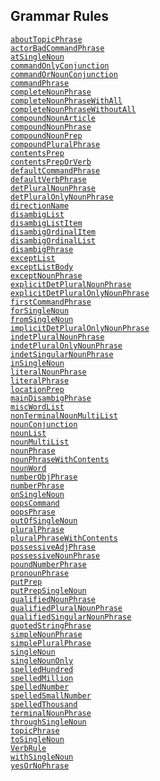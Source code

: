 ---
---
## Grammar Rules

<a href="object/aboutTopicPhrase.html"
target="main"><code>aboutTopicPhrase</code></a>  
<a href="object/actorBadCommandPhrase.html"
target="main"><code>actorBadCommandPhrase</code></a>  
<a href="object/atSingleNoun.html"
target="main"><code>atSingleNoun</code></a>  
<a href="object/commandOnlyConjunction.html"
target="main"><code>commandOnlyConjunction</code></a>  
<a href="object/commandOrNounConjunction.html"
target="main"><code>commandOrNounConjunction</code></a>  
<a href="object/commandPhrase.html"
target="main"><code>commandPhrase</code></a>  
<a href="object/completeNounPhrase.html"
target="main"><code>completeNounPhrase</code></a>  
<a href="object/completeNounPhraseWithAll.html"
target="main"><code>completeNounPhraseWithAll</code></a>  
<a href="object/completeNounPhraseWithoutAll.html"
target="main"><code>completeNounPhraseWithoutAll</code></a>  
<a href="object/compoundNounArticle.html"
target="main"><code>compoundNounArticle</code></a>  
<a href="object/compoundNounPhrase.html"
target="main"><code>compoundNounPhrase</code></a>  
<a href="object/compoundNounPrep.html"
target="main"><code>compoundNounPrep</code></a>  
<a href="object/compoundPluralPhrase.html"
target="main"><code>compoundPluralPhrase</code></a>  
<a href="object/contentsPrep.html"
target="main"><code>contentsPrep</code></a>  
<a href="object/contentsPrepOrVerb.html"
target="main"><code>contentsPrepOrVerb</code></a>  
<a href="object/defaultCommandPhrase.html"
target="main"><code>defaultCommandPhrase</code></a>  
<a href="object/defaultVerbPhrase.html"
target="main"><code>defaultVerbPhrase</code></a>  
<a href="object/detPluralNounPhrase.html"
target="main"><code>detPluralNounPhrase</code></a>  
<a href="object/detPluralOnlyNounPhrase.html"
target="main"><code>detPluralOnlyNounPhrase</code></a>  
<a href="object/directionName1.html"
target="main"><code>directionName</code></a>  
<a href="object/disambigList.html"
target="main"><code>disambigList</code></a>  
<a href="object/disambigListItem.html"
target="main"><code>disambigListItem</code></a>  
<a href="object/disambigOrdinalItem.html"
target="main"><code>disambigOrdinalItem</code></a>  
<a href="object/disambigOrdinalList.html"
target="main"><code>disambigOrdinalList</code></a>  
<a href="object/disambigPhrase.html"
target="main"><code>disambigPhrase</code></a>  
<a href="object/exceptList.html"
target="main"><code>exceptList</code></a>  
<a href="object/exceptListBody.html"
target="main"><code>exceptListBody</code></a>  
<a href="object/exceptNounPhrase.html"
target="main"><code>exceptNounPhrase</code></a>  
<a href="object/explicitDetPluralNounPhrase.html"
target="main"><code>explicitDetPluralNounPhrase</code></a>  
<a href="object/explicitDetPluralOnlyNounPhrase.html"
target="main"><code>explicitDetPluralOnlyNounPhrase</code></a>  
<a href="object/firstCommandPhrase.html"
target="main"><code>firstCommandPhrase</code></a>  
<a href="object/forSingleNoun.html"
target="main"><code>forSingleNoun</code></a>  
<a href="object/fromSingleNoun.html"
target="main"><code>fromSingleNoun</code></a>  
<a href="object/implicitDetPluralOnlyNounPhrase.html"
target="main"><code>implicitDetPluralOnlyNounPhrase</code></a>  
<a href="object/indetPluralNounPhrase.html"
target="main"><code>indetPluralNounPhrase</code></a>  
<a href="object/indetPluralOnlyNounPhrase.html"
target="main"><code>indetPluralOnlyNounPhrase</code></a>  
<a href="object/indetSingularNounPhrase.html"
target="main"><code>indetSingularNounPhrase</code></a>  
<a href="object/inSingleNoun.html"
target="main"><code>inSingleNoun</code></a>  
<a href="object/literalNounPhrase.html"
target="main"><code>literalNounPhrase</code></a>  
<a href="object/literalPhrase1.html"
target="main"><code>literalPhrase</code></a>  
<a href="object/locationPrep.html"
target="main"><code>locationPrep</code></a>  
<a href="object/mainDisambigPhrase.html"
target="main"><code>mainDisambigPhrase</code></a>  
<a href="object/miscWordList.html"
target="main"><code>miscWordList</code></a>  
<a href="object/nonTerminalNounMultiList.html"
target="main"><code>nonTerminalNounMultiList</code></a>  
<a href="object/nounConjunction.html"
target="main"><code>nounConjunction</code></a>  
<a href="object/nounList.html" target="main"><code>nounList</code></a>  
<a href="object/nounMultiList.html"
target="main"><code>nounMultiList</code></a>  
<a href="object/nounPhrase1.html"
target="main"><code>nounPhrase</code></a>  
<a href="object/nounPhraseWithContents.html"
target="main"><code>nounPhraseWithContents</code></a>  
<a href="object/nounWord.html" target="main"><code>nounWord</code></a>  
<a href="object/numberObjPhrase.html"
target="main"><code>numberObjPhrase</code></a>  
<a href="object/numberPhrase1.html"
target="main"><code>numberPhrase</code></a>  
<a href="object/onSingleNoun.html"
target="main"><code>onSingleNoun</code></a>  
<a href="object/oopsCommand1.html"
target="main"><code>oopsCommand</code></a>  
<a href="object/oopsPhrase.html"
target="main"><code>oopsPhrase</code></a>  
<a href="object/outOfSingleNoun.html"
target="main"><code>outOfSingleNoun</code></a>  
<a href="object/pluralPhrase.html"
target="main"><code>pluralPhrase</code></a>  
<a href="object/pluralPhraseWithContents.html"
target="main"><code>pluralPhraseWithContents</code></a>  
<a href="object/possessiveAdjPhrase.html"
target="main"><code>possessiveAdjPhrase</code></a>  
<a href="object/possessiveNounPhrase.html"
target="main"><code>possessiveNounPhrase</code></a>  
<a href="object/poundNumberPhrase.html"
target="main"><code>poundNumberPhrase</code></a>  
<a href="object/pronounPhrase.html"
target="main"><code>pronounPhrase</code></a>  
<a href="object/putPrep.html" target="main"><code>putPrep</code></a>  
<a href="object/putPrepSingleNoun.html"
target="main"><code>putPrepSingleNoun</code></a>  
<a href="object/qualifiedNounPhrase.html"
target="main"><code>qualifiedNounPhrase</code></a>  
<a href="object/qualifiedPluralNounPhrase.html"
target="main"><code>qualifiedPluralNounPhrase</code></a>  
<a href="object/qualifiedSingularNounPhrase.html"
target="main"><code>qualifiedSingularNounPhrase</code></a>  
<a href="object/quotedStringPhrase.html"
target="main"><code>quotedStringPhrase</code></a>  
<a href="object/simpleNounPhrase.html"
target="main"><code>simpleNounPhrase</code></a>  
<a href="object/simplePluralPhrase.html"
target="main"><code>simplePluralPhrase</code></a>  
<a href="object/singleNoun.html"
target="main"><code>singleNoun</code></a>  
<a href="object/singleNounOnly.html"
target="main"><code>singleNounOnly</code></a>  
<a href="object/spelledHundred.html"
target="main"><code>spelledHundred</code></a>  
<a href="object/spelledMillion.html"
target="main"><code>spelledMillion</code></a>  
<a href="object/spelledNumber.html"
target="main"><code>spelledNumber</code></a>  
<a href="object/spelledSmallNumber.html"
target="main"><code>spelledSmallNumber</code></a>  
<a href="object/spelledThousand.html"
target="main"><code>spelledThousand</code></a>  
<a href="object/terminalNounPhrase.html"
target="main"><code>terminalNounPhrase</code></a>  
<a href="object/throughSingleNoun.html"
target="main"><code>throughSingleNoun</code></a>  
<a href="object/topicPhrase1.html"
target="main"><code>topicPhrase</code></a>  
<a href="object/toSingleNoun.html"
target="main"><code>toSingleNoun</code></a>  
<a href="object/VerbRule.html" target="main"><code>VerbRule</code></a>  
<a href="object/withSingleNoun.html"
target="main"><code>withSingleNoun</code></a>  
<a href="object/yesOrNoPhrase.html"
target="main"><code>yesOrNoPhrase</code></a>  

